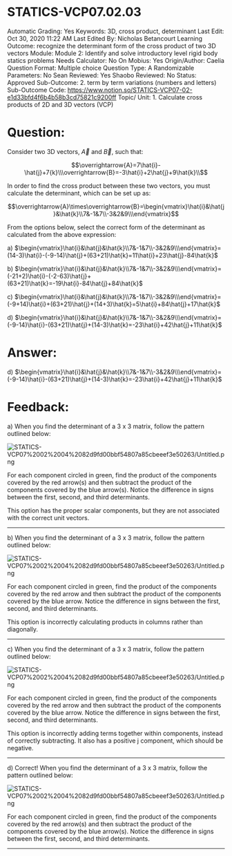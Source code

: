 # STATICS-VCP07.02.03

Automatic Grading: Yes
Keywords: 3D, cross product, determinant
Last Edit: Oct 30, 2020 11:22 AM
Last Edited By: Nicholas Betancourt
Learning Outcome: recognize the determinant form of the cross product of two 3D vectors
Module: Module 2: Identify and solve introductory level rigid body statics problems
Needs Calculator: No
On Mobius: Yes
Origin/Author: Caelia
Question Format: Multiple choice
Question Type: A
Randomizable Parameters: No
Sean Reviewed: Yes
Shaobo Reviewed: No
Status: Approved
Sub-Outcome: 2. term by term variations (numbers and letters)
Sub-Outcome Code: https://www.notion.so/STATICS-VCP07-02-e1d33bfd4f6b4b58b3cd75821c9200ff
Topic/ Unit: 1. Calculate cross products of 2D and 3D vectors (VCP)

# Question:

Consider two 3D vectors, $\overrightarrow{A}$ and $\overrightarrow{B}$, such that:

$$\overrightarrow{A}=7\hat{i}-\hat{j}+7{k}\\\overrightarrow{B}=-3\hat{i}+2\hat{j}+9\hat{k}\\$$

In order to find the cross product between these two vectors, you must calculate the determinant, which can be set up as:

$$\overrightarrow{A}\times\overrightarrow{B}=\begin{vmatrix}\hat{i}&\hat{j}&\hat{k}\\7&-1&7\\-3&2&9\\\end{vmatrix}$$

From the options below, select the correct form of the determinant as calculated from the above expression:

a) $\begin{vmatrix}\hat{i}&\hat{j}&\hat{k}\\7&-1&7\\-3&2&9\\\end{vmatrix}=(14-3)\hat{i}-(-9-14)\hat{j}+(63+21)\hat{k}=11\hat{i}+23\hat{j}-84\hat{k}$

b) $\begin{vmatrix}\hat{i}&\hat{j}&\hat{k}\\7&-1&7\\-3&2&9\\\end{vmatrix}=(-21+2)\hat{i}-(-2-63)\hat{j}+(63+21)\hat{k}=-19\hat{i}-84\hat{j}+84\hat{k}$

c) $\begin{vmatrix}\hat{i}&\hat{j}&\hat{k}\\7&-1&7\\-3&2&9\\\end{vmatrix}=(-9+14)\hat{i}+(63+21)\hat{j}+(14+3)\hat{k}=5\hat{i}+84\hat{j}+17\hat{k}$

d) $\begin{vmatrix}\hat{i}&\hat{j}&\hat{k}\\7&-1&7\\-3&2&9\\\end{vmatrix}=(-9-14)\hat{i}-(63+21)\hat{j}+(14-3)\hat{k}=-23\hat{i}+42\hat{j}+11\hat{k}$

# Answer:

d) $\begin{vmatrix}\hat{i}&\hat{j}&\hat{k}\\7&-1&7\\-3&2&9\\\end{vmatrix}=(-9-14)\hat{i}-(63+21)\hat{j}+(14-3)\hat{k}=-23\hat{i}+42\hat{j}+11\hat{k}$

# Feedback:

a) When you find the determinant of a 3 x 3 matrix, follow the pattern outlined below:

![STATICS-VCP07%2002%2004%2082d9fd00bbf54807a85cbeeef3e50263/Untitled.png](STATICS-VCP07%2002%2004%2082d9fd00bbf54807a85cbeeef3e50263/Untitled.png)

For each component circled in green, find the product of the components covered by the red arrow(s) and then subtract the product of the components covered by the blue arrow(s).  Notice the difference in signs between the first, second, and third determinants. 

This option has the proper scalar components, but they are not associated with the correct unit vectors. 

---

b) When you find the determinant of a 3 x 3 matrix, follow the pattern outlined below:

![STATICS-VCP07%2002%2004%2082d9fd00bbf54807a85cbeeef3e50263/Untitled.png](STATICS-VCP07%2002%2004%2082d9fd00bbf54807a85cbeeef3e50263/Untitled.png)

For each component circled in green, find the product of the components covered by the red arrow and then subtract the product of the components covered by the blue arrow. Notice the difference in signs between the first, second, and third determinants. 

This option is incorrectly calculating products in columns rather than diagonally. 

---

c) When you find the determinant of a 3 x 3 matrix, follow the pattern outlined below:

![STATICS-VCP07%2002%2004%2082d9fd00bbf54807a85cbeeef3e50263/Untitled.png](STATICS-VCP07%2002%2004%2082d9fd00bbf54807a85cbeeef3e50263/Untitled.png)

For each component circled in green, find the product of the components covered by the red arrow and then subtract the product of the components covered by the blue arrow. Notice the difference in signs between the first, second, and third determinants. 

This option is incorrectly adding terms together within components, instead of correctly subtracting.  It also has a positive j component, which should be negative.

---

d) Correct! When you find the determinant of a 3 x 3 matrix, follow the pattern outlined below:

![STATICS-VCP07%2002%2004%2082d9fd00bbf54807a85cbeeef3e50263/Untitled.png](STATICS-VCP07%2002%2004%2082d9fd00bbf54807a85cbeeef3e50263/Untitled.png)

For each component circled in green, find the product of the components covered by the red arrow(s) and then subtract the product of the components covered by the blue arrow(s).  Notice the difference in signs between the first, second, and third determinants. 

---